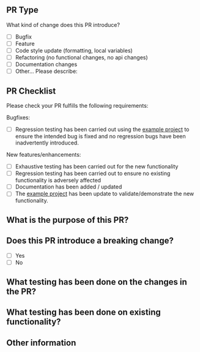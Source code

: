 ## PR Type
What kind of change does this PR introduce?

<!-- Please check the one that applies to this PR using "x". -->
- [ ] Bugfix
- [ ] Feature
- [ ] Code style update (formatting, local variables)
- [ ] Refactoring (no functional changes, no api changes)
- [ ] Documentation  changes
- [ ] Other... Please describe:

<!-- Fill out the relevant sections below and delete irrelevant sections. -->

## PR Checklist
Please check your PR fulfills the following requirements:

Bugfixes:
- [ ] Regression testing has been carried out using the [example project](https://github.com/dpa99c/cordova-plugin-firebasex-test) to ensure the intended bug is fixed and no regression bugs have been inadvertently introduced.

New features/enhancements:
- [ ] Exhaustive testing has been carried out for the new functionality
- [ ] Regression testing has been carried out to ensure no existing functionality is adversely affected
- [ ] Documentation has been added / updated
- [ ] The [example project](https://github.com/dpa99c/cordova-plugin-firebasex-test) has been update to validate/demonstrate the new functionality.

## What is the purpose of this PR?
<!-- Describe any current behavior that you are modifying, or link to a relevant issue. -->
<!-- Describe the new behaviour added/modified and its purpose. -->

## Does this PR introduce a breaking change?
- [ ] Yes
- [ ] No

<!-- If this PR contains a breaking change, please describe the impact and migration path for existing plugin versions. -->

## What testing has been done on the changes in the PR?
<!-- e.g. if an example project exists for this plugin, has it been updated to test the new functionality? -->

## What testing has been done on existing functionality?
<!-- e.g. if an example project exists for this plugin, has been it been tested to ensure no regression bugs have been introduced? -->

## Other information
